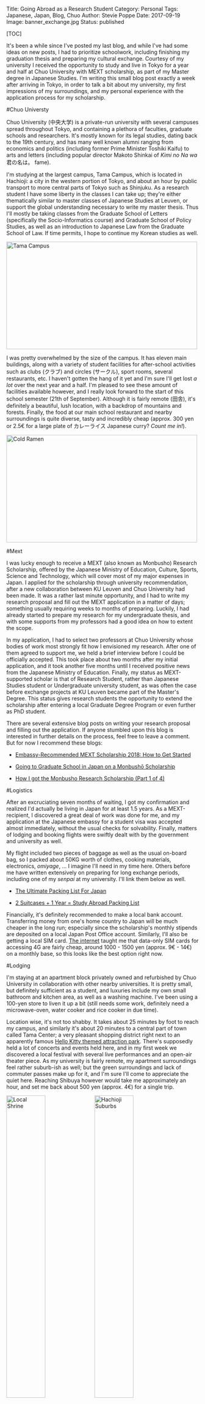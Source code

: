 Title: Going Abroad as a Research Student
Category: Personal
Tags: Japanese, Japan, Blog, Chuo
Author: Stevie Poppe
Date: 2017-09-19
Image: banner_exchange.jpg
Status: published

[TOC]

<!-- PELICAN_BEGIN_SUMMARY -->

It's been a while since I've posted my last blog, and while I've had some ideas on new posts, I had to prioritize schoolwork, including finishing my graduation thesis and preparing my cultural exchange. Courtesy of my university I received the opportunity to study and live in Tokyo for a year and half at Chuo University with MEXT scholarship, as part of my Master degree in Japanese Studies. I'm writing this small blog post exactly a week after arriving in Tokyo, in order to talk a bit about my university, my first impressions of my surroundings, and my personal experience with the application process for my scholarship.

<!-- PELICAN_END_SUMMARY -->

#Chuo Universty

Chuo University (中央大学) is a private-run university with several campuses spread throughout Tokyo, and containing a plethora of faculties, graduate schools and researchers. It's mostly known for its legal studies, dating back to the 19th century, and has many well known alumni ranging from economics and politics (including former Prime Minister Toshiki Kaifu) to arts and letters (including popular director Makoto Shinkai of *Kimi no Na wa* 君の名は。 fame).

I'm studying at the largest campus, Tama Campus, which is located in Hachioji: a city in the western portion of Tokyo, and about an hour by public transport to more central parts of Tokyo such as Shinjuku. As a research student I have some liberty in the classes I can take up; they're either thematically similar to master classes of Japanese Studies at Leuven, or support the global understanding necessary to write my master thesis. Thus I'll mostly be taking classes from the Graduate School of Letters (specifically the Socio-Informatics course) and Graduate School of Policy Studies, as well as an introduction to Japanese Law from the Graduate School of Law. If time permits, I hope to continue my Korean studies as well.

<p class="center border">
<a href="https://www.flickr.com/photos/147061735@N04/36534953573/in/album-72157686137772481/" title="Tama Campus"><img src="https://farm5.staticflickr.com/4348/36534953573_df9869ea32_k.jpg" style="width:500px;height:281px" alt="Tama Campus"></a>
</p>

I was pretty overwhelmed by the size of the campus. It has eleven main buildings, along with a variety of student facilities for after-school activities such as clubs (クラブ) and circles (サークル), sport rooms, several restaurants, etc. I haven't gotten the hang of it yet and I'm sure I'll get lost *a lot* over the next year and a half. I'm pleased to see these amount of facilities available however, and I really look forward to the start of this school semester (21th of September). Although it is fairly remote (田舎), it's definitely a beautiful, lush location, with a backdrop of mountains and forests. Finally, the food at our main school restaurant and nearby surroundings is quite diverse, tasty and incredibly cheap (approx. 300 yen or 2.5€ for a large plate of カレーライス Japanese curry? *Count me in!*).

<p class="center border">
<a href="https://www.flickr.com/photos/147061735@N04/37347700165/in/album-72157686137772481/" title="Cold Ramen"><img src="https://farm5.staticflickr.com/4333/37347700165_b13f4ea363_k.jpg" style="width:500px;height:281px" alt="Cold Ramen"></a>
</p>

#Mext

I was lucky enough to receive a MEXT (also known as Monbusho) Research Scholarship, offered by the Japanese Ministry of Education, Culture, Sports, Science and Technology, which will cover most of my major expenses in Japan. I applied for the scholarship through university recommendation, after a new collaboration between KU Leuven and Chuo University had been made. It was a rather last minute opportunity, and I had to write my research proposal and fill out the MEXT application in a matter of days; something usually requiring weeks to months of preparing. Luckily, I had already started to prepare my research for my undergraduate thesis, and with some supports from my professors had a good idea on how to extent the scope.

In my application, I had to select two professors at Chuo University whose bodies of work most strongly fit how I envisioned my research. After one of them agreed to support me, we held a brief interview before I could be officially accepted. This took place about two months after my initial application, and it took another five months until I received positive news from the Japanese Ministry of Education. Finally, my status as MEXT-supported scholar is that of Research Student, rather than Japanese Studies student or Undergraduate university student, as was often the case before exchange projects at KU Leuven became part of the Master's Degree. This status gives research students the opportunity to extend the scholarship after entering a local Graduate Degree Program or even further as PhD student.

There are several extensive blog posts on writing your research proposal and filling out the application. If anyone stumbled upon this blog is interested in further details on the process, feel free to leave a comment. But for now I recommend these blogs:

* [Embassy-Recommended MEXT Scholarship 2018: How to Get Started](http://www.transenzjapan.com/blog/embassy-recommended-mext-scholarship-2018/)

* [Going to Graduate School in Japan on a Monbushō Scholarship](http://unknowngenius.com/blog/archives/2013/03/18/going-to-graduate-school-in-japan-on-a-monbusho-scholarship/)

* [How I got the Monbusho Research Scholarship (Part 1 of 4)](http://larsmartinson.com/how-i-got-the-monbusho-research-scholarship-part-1-of-4/)

#Logistics

After an excruciating seven months of waiting, I got my confirmation and realized I'd actually be living in Japan for at least 1.5 years. As a MEXT-recipient, I discovered a great deal of work was done for me, and my application at the Japanese embassy for a student visa was accepted almost immediately, without the usual checks for solvability. Finally, matters of lodging and booking flights were swiftly dealt with by the government and university as well.

My flight included two pieces of baggage as well as the usual on-board bag, so I packed about 50KG worth of clothes, cooking materials, electronics, *omiyage*, ... I imagine I'll need in my time here. Others before me have written extensively on preparing for long exchange periods, including one of my *senpai* at my university. I'll link them below as well.

* [The Ultimate Packing List For Japan](https://www.rakbo.com/ultimate-packing-list-for-japan/)

* [2 Suitcases + 1 Year = Study Abroad Packing List](http://thestudyabroadblog.com/study-abroad-packing-list-2-2/)

Financially, it's definitely recommended to make a local bank account. Transferring money from one's home country to Japan will be much cheaper in the long run; especially since the scholarship's monthly stipends are deposited on a local Japan Post Office account. Similarly, I'll also be getting a local SIM card. [The internet](https://tokyocheapo.com/business/internet/japan-sim-card-options-data-voice/) taught me that data-only SIM cards for accessing 4G are fairly cheap, around 1000 - 1500 yen (approx. 9€ - 14€) on a monthly base, so this looks like the best option right now.

#Lodging

I'm staying at an apartment block privately owned and refurbished by Chuo University in collaboration with other nearby universities. It is pretty small, but definitely sufficient as a student, and luxuries include my own small bathroom and kitchen area, as well as a washing machine. I've been using a 100-yen store to liven it up a bit (still needs some work, definitely need a microwave-oven, water cooker and rice cooker in due time).

Location wise, it's not too shabby. It takes about 25 minutes by foot to reach my campus, and similarly it's about 20 minutes to a central part of town called Tama Center; a very pleasant shopping district right next to an apparently famous [Hello Kitty themed attraction park](https://en.wikipedia.org/wiki/Sanrio_Puroland). There's supposedly held a lot of concerts and events held here, and in my first week we discovered a local festival with several live performances and an open-air theater piece. As my university is fairly remote, my apartment surroundings feel rather suburb-ish as well; but the green surroundings and lack of commuter passes make up for it, and I'm sure I'll come to appreciate the quiet here. Reaching Shibuya however would take me approximately an hour, and set me back about 500 yen (approx. 4€) for a single trip.

<p class="center border">
<a href="https://www.flickr.com/photos/147061735@N04/37204353881/in/album-72157686137772481/" title="Local Shrine"><img style="width: 45%;" src="https://farm5.staticflickr.com/4439/37204353881_2369add942_k.jpg" alt="Local Shrine"></a>
<a class="center border" href="https://www.flickr.com/photos/147061735@N04/36534964383/in/album-72157686137772481/" title="Hachioji Suburbs"><img style="width: 45%;" src="https://farm5.staticflickr.com/4416/36534964383_b67d58df65_k.jpg" alt="Hachioji Suburbs"></a>
</p>

As it's still vacation at the time of writing this, I haven't met too many people yet; but through the various ordeals newly-arrived exchange students had to deal with (such as registering at the municipal office, sessions on emergencies and safety, ...), I've already had a pleasant time so far. Also while heading for Shibuya this weekend to meet up with schoolmates here on holiday, I had to ask someone the road after getting lost, and randomly received a matcha bagel. *It's the little things that count~*

#Gallery <i class="icon-camera-retro small-font"></i>

These are only a couple of pictures I've taken so far, it'll grow over time as I write more posts on my exchange period.

<style>.embed-container { position: relative; padding-bottom: 56.25%; padding-top: 30px; height: 0; overflow: hidden; max-width: 100%; height: auto; } .embed-container iframe, .embed-container object, .embed-container embed { position: absolute; top: 0; left: 0; width: 100%; height: 100%; }</style><div class='embed-container'><iframe src='https://www.flickr.com/photos/147061735@N04/sets/72157686137772481/player' frameborder='0' allowfullscreen webkitallowfullscreen mozallowfullscreen oallowfullscreen msallowfullscreen></iframe></div>

[^footnote]: Hachioji Suburbs by Stevie Poppe (<https://flic.kr/p/XEtf42> - CC BY-SA 2.0)